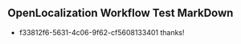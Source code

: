 ## OpenLocalization Workflow Test MarkDown
* f33812f6-5631-4c06-9f62-cf5608133401 thanks!

<!--HONumber=Jul16_HO4-->


